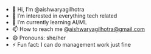 - 👋 Hi, I’m @aishwaryagilhotra
- 👀 I’m interested in everything tech related
- 🌱 I’m currently learning AI/ML
- 📫 How to reach me @aishwaryagilhotra@gmail.com
- 😄 Pronouns: she/her
- ⚡ Fun fact: I can do management work just fine 

<!---
aishwaryagilhotra/aishwaryagilhotra is a ✨ special ✨ repository because its `README.md` (this file) appears on your GitHub profile.
You can click the Preview link to take a look at your changes.
--->
